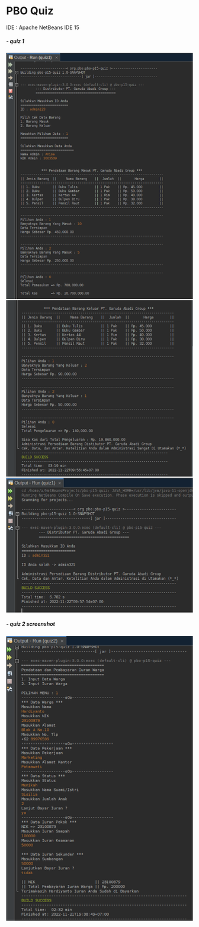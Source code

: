 # PBO Quiz


IDE : Apache NetBeans IDE 15


##### - quiz 1
![quiz 1 screenshot](quiz1-0.png?raw=true "quiz 1 screenshot")
![quiz 1 screenshot](quiz1-1.png?raw=true "quiz 1 screenshot")
![quiz 1 screenshot](quiz1-2.png?raw=true "quiz 1 screenshot")

##### - quiz 2 screenshot
![quiz 2 screenshot](quiz2.png?raw=true "quiz 2 screenshot")
